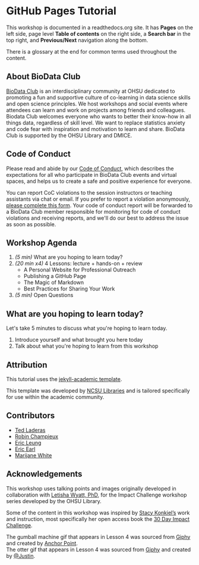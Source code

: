 # GitHub Pages Tutorial

This workshop is documented in a readthedocs.org site.  It has **Pages** on the left side, page level **Table of contents** on the right side, a **Search bar** in the top right, and **Previous/Next** navigation along the bottom.

There is a glossary at the end for common terms used throughout the content.

## About BioData Club
[BioData Club](https://biodata-club.github.io/) is an interdisciplinary community at OHSU dedicated to promoting a fun and supportive culture of co-learning in data science skills and open science principles. We host workshops and social events where attendees can learn and work on projects among friends and colleagues. Biodata Club welcomes everyone who wants to better their know-how in all things data, regardless of skill level. We want to replace statistics anxiety and code fear with inspiration and motivation to learn and share. BioData Club is supported by the OHSU Library and DMICE.
## Code of Conduct
Please read and abide by our [Code of Conduct](https://biodata-club.github.io/code_of_conduct/), which describes the expectations for all who participate in BioData Club events and virtual spaces, and helps us to create a safe and positive experience for everyone.

You can report CoC violations to the session instructors or teaching assistants via chat or email.  If you prefer to report a violation anonymously, [please complete this form](https://ohsu.ca1.qualtrics.com/jfe/form/SV_8joYAQSpzU6kwuN).  Your code of conduct report will be forwarded to a BioData Club member responsible for monitoring for code of conduct violations and receiving reports, and we'll do our best to address the issue as soon as possible.
 
## Workshop Agenda

1. *(5 min)* What are you hoping to learn today?
1. *(20 min x4)* 4 Lessons: lecture + hands-on + review
    - A Personal Website for Professional Outreach
    - Publishing a GitHub Page
    - The Magic of Markdown
    - Best Practices for Sharing Your Work
1. *(5 min)* Open Questions

## What are you hoping to learn today?

Let's take 5 minutes to discuss what you're hoping to learn today.

1. Introduce yourself and what brought you here today
1. Talk about what you're hoping to learn from this workshop

## Attribution

This tutorial uses the [jekyll-academic template](https://github.com/NCSU-Libraries/jekyll-academic).

This template was developed by [NCSU Libraries](https://www.lib.ncsu.edu/) and is tailored specifically for use within the academic community.

## Contributors

- [Ted Laderas](mailto:laderast@ohsu.edu)
- [Robin Champieux](mailto:champieu@ohsu.edu)
- [Eric Leung](mailto:leunge@ohsu.edu)
- [Eric Earl](mailto:earl@ohsu.edu)
- [Marijane White](mailto:whimar@ohsu.edu)

## Acknowledgements

This workshop uses talking points and images originally developed in collaboration with [Letisha Wyatt, PhD](https://www.letisharwyatt.com), for the Impact Challenge workshop series developed by the OHSU Library.

Some of the content in this workshop was inspired by [Stacy Konkiel’s]( https://stacykonkiel.org/) work and instruction, most specifically her open access book the [30 Day Impact Challenge]( http://blog.impactstory.org/research-impact-challenge-ebook/). 

The gumball machine gif that appears in Lesson 4 was sourced from [Giphy]( https://giphy.com/) and created by [Anchor Point](https://www.anchorpoint.work/).  
The otter gif that appears in Lesson 4 was sourced from [Giphy]( https://giphy.com/) and created by [@Justin](https://giphy.com/justin/). 


